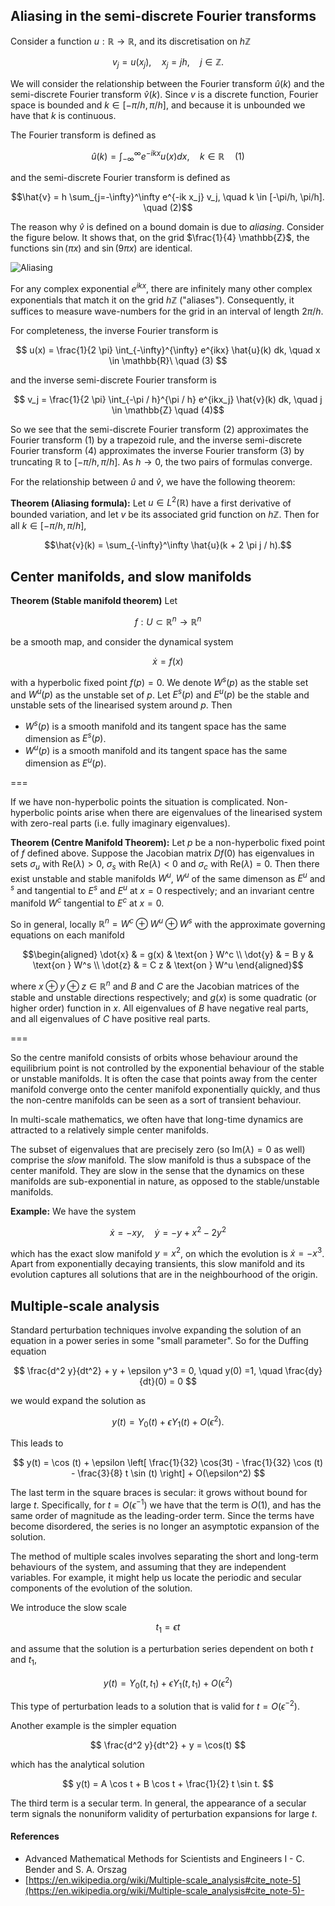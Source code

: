 ## Aliasing in the semi-discrete Fourier transforms

Consider a function $u : \mathbb{R} \to \mathbb{R}$, and its discretisation on $h \mathbb{Z}$

$$v_j = u(x_j), \quad x_j = jh, \quad j \in \mathbb{Z}.$$

We will consider the relationship between the Fourier transform $\hat{u}(k)$ and the semi-discrete Fourier transform $\hat{v}(k)$. Since $v$ is a discrete function, Fourier space is bounded and $k \in [-\pi / h, \pi / h]$, and because it is unbounded we have that $k$ is continuous.

The Fourier transform is defined as

$$\hat{u}(k) = \int_{-\infty}^\infty e^{-ikx} u(x) dx, \quad k \in \mathbb{R} \quad(1)$$

and the semi-discrete Fourier transform is defined as

$$\hat{v} = h \sum_{j=-\infty}^\infty e^{-ik x_j} v_j, \quad k \in [-\pi/h, \pi/h]. \quad (2)$$

The reason why $\hat{v}$ is defined on a bound domain is due to *aliasing*. Consider the figure below. It shows that, on the grid $\frac{1}{4} \mathbb{Z}$, the functions $\sin(\pi x)$ and $\sin(9 \pi x)$ are identical.

![Aliasing](http://i.imgur.com/Fhym8hj.png)

For any complex exponential $e^{ikx}$, there are infinitely many other complex exponentials that match it on the grid $h \mathbb{Z}$ ("aliases"). Consequently, it suffices to measure wave-numbers for the grid in an interval of length $2 \pi / h$.

For completeness, the inverse Fourier transform is

$$ u(x) = \frac{1}{2 \pi} \int_{-\infty}^{\infty} e^{ikx} \hat{u}(k) dk, \quad x \in \mathbb{R}\ \quad (3) $$

and the inverse semi-discrete Fourier transform is

$$ v_j = \frac{1}{2 \pi} \int_{-\pi / h}^{\pi / h} e^{ikx_j} \hat{v}(k) dk, \quad j \in \mathbb{Z} \quad (4)$$

So we see that the semi-discrete Fourier transform (2) approximates the Fourier transform (1) by a trapezoid rule, and the inverse semi-discrete Fourier transform (4) approximates the inverse Fourier transform (3) by truncating $\mathbb{R}$ to $[-\pi/h, \pi/h]$. As $h \to 0$, the two pairs of formulas converge.

For the relationship between $\hat{u}$ and $\hat{v}$, we have the following theorem:

**Theorem (Aliasing formula):** Let $u \in L^2 (\mathbb{R})$ have a first derivative of bounded variation, and let $v$ be its associated grid function on $h \mathbb{Z}$. Then for all $k \in [-\pi/h, \pi / h]$,

$$\hat{v}(k) = \sum_{-\infty}^\infty \hat{u}(k + 2 \pi j / h).$$

## Center manifolds, and slow manifolds

**Theorem (Stable manifold theorem)**  Let

$$f : U \subset \mathbb{R}^n \to \mathbb{R}^n$$

be a smooth map, and consider the dynamical system

$$\dot{x}  = f(x)$$

with a hyperbolic fixed point $f(p) = 0$. We denote $W^s(p)$ as the stable set and $W^u(p)$ as the unstable set of $p$. Let $E^s(p)$ and $E^u(p)$ be the stable and unstable sets of the linearised system around $p$. Then 

- $W^s(p)$ is a smooth manifold and its tangent space has the same dimension as $E^s(p)$.
- $W^u(p)$ is a smooth manifold and its tangent space has the same dimension as $E^u(p)$.

===

If we have non-hyperbolic points the situation is complicated. Non-hyperbolic points arise when there are eigenvalues of the linearised system with zero-real parts (i.e. fully imaginary eigenvalues). 

**Theorem (Centre Manifold Theorem):** Let $p$ be a non-hyperbolic fixed point of $f$ defined above. Suppose the Jacobian matrix $Df(0)$ has eigenvalues in sets $\sigma_u$ with $\text{Re}(\lambda) > 0$, $\sigma_s$ with $\text{Re}(\lambda) < 0$ and $\sigma_c$ with $\text{Re}(\lambda) = 0$. Then there exist unstable and stable manifolds $W^u$, $W^u$ of the same dimenson as $E^u$ and $^s$ and tangential to $E^s$ and $E^u$ at $x=0$ respectively; and an invariant centre manifold $W^c$ tangential to $E^c$ at $x=0$.

So in general, locally $\mathbb{R}^n = W^c \oplus W^u \oplus W^s$ with the approximate governing equations on each manifold

$$\begin{aligned}
\dot{x} & = g(x) & \text{on } W^c \\
\dot{y} & = B y & \text{on } W^s \\
\dot{z} & = C z & \text{on } W^u
\end{aligned}$$

where $x \oplus y \oplus z \in \mathbb{R}^n$ and $B$ and $C$ are the Jacobian matrices of the stable and unstable directions respectively; and $g(x)$ is some quadratic (or higher order) function in $x$. All eigenvalues of $B$ have negative real parts, and all eigenvalues of $C$ have positive real parts.

===

So the centre manifold consists of orbits whose behaviour around the equilibrium point is not controlled by the exponential behaviour of the stable or unstable manifolds. It is often the case that points away from the center manifold converge onto the center manifold exponentially quickly, and thus the non-centre manifolds can be seen as a sort of transient behaviour.

In multi-scale mathematics, we often have that long-time dynamics are attracted to a relatively simple center manifolds.

The subset of eigenvalues that are precisely zero (so $\text{Im}(\lambda)=0$ as well) comprise the *slow* manifold. The slow manifold is thus a subspace of the center manifold. They are slow in the sense that the dynamics on these manifolds are sub-exponential in nature, as opposed to the stable/unstable manifolds.

**Example:** We have the system

$$
\dot{x} = - xy, \quad \dot{y} = - y + x^2 - 2 y^2
$$

which has the exact slow manifold $y=x^2$, on which the evolution is $\dot{x} = - x^3$. Apart from exponentially decaying transients, this slow manifold and its evolution captures all solutions that are in the neighbourhood of the origin.



## Multiple-scale analysis

Standard perturbation techniques involve expanding the solution of an equation in a power series in some "small parameter". So for the Duffing equation

$$ \frac{d^2 y}{dt^2} + y + \epsilon y^3 = 0, \quad y(0) =1, \quad \frac{dy}{dt}(0) = 0 $$

we would expand the solution as

$$ y(t) = Y_0(t) + \epsilon Y_1(t) + O(\epsilon^2). $$

This leads to

$$ y(t) = \cos (t) + \epsilon \left[ \frac{1}{32} \cos(3t) - \frac{1}{32} \cos (t) - \frac{3}{8} t \sin (t) \right] + O(\epsilon^2) $$

The last term in the square braces is secular: it grows without bound for large $t$. Specifically, for $t = O(\epsilon^{-1})$ we have that the term is $O(1)$, and has the same order of magnitude as the leading-order term. Since the terms have become disordered, the series is no longer an asymptotic expansion of the solution.

The method of multiple scales involves separating the short and long-term behaviours of the system, and assuming that they are independent variables. For example, it might help us locate the periodic and secular components of the evolution of the solution.

We introduce the slow scale

$$ t_1 = \epsilon t $$

and assume that the solution is a perturbation series dependent on both $t$ and $t_1$,

$$ y(t) = Y_0(t, t_1) + \epsilon Y_1(t, t_1) + O(\epsilon^2 ) $$ 

This type of perturbation leads to a solution that is valid for $t=O(\epsilon^{-2})$.

Another example is the simpler equation

$$ \frac{d^2 y}{dt^2} + y = \cos(t) $$

which has the analytical solution

$$ y(t) = A \cos t + B \cos t + \frac{1}{2} t \sin t. $$

The third term is a secular term. In general, the appearance of a secular term signals the nonuniform validity of perturbation expansions for large $t$.

#### References

- Advanced Mathematical Methods for Scientists and Engineers I - C. Bender and S. A. Orszag
- [https://en.wikipedia.org/wiki/Multiple-scale_analysis#cite_note-5](https://en.wikipedia.org/wiki/Multiple-scale_analysis#cite_note-5)- 
<!--stackedit_data:
eyJoaXN0b3J5IjpbNTQ3Mzc5MjE4LDIzMjYyMjYyNSw4MDkwNj
A3MjIsLTc2NDg5NTQ0OSwyMDM0ODczNDc2LDIwOTIxMzgyODks
LTEzNzgxMjI0NDUsODk3MDA2OTA4LDgyOTI5OTc3MSwtMTIyMT
AyNjgyMiwxMjYzMzU2NzgwLC0xMzc4MTIyNDQ1LDg1MDg2NDI2
LDEwMDcwNjExMzVdfQ==
-->